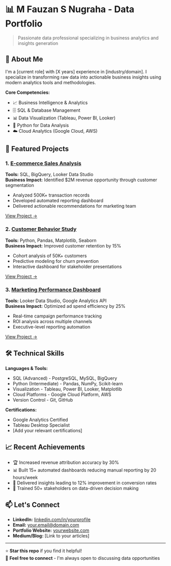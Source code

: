 # 📊 M Fauzan S Nugraha - Data Portfolio

> Passionate data professional specializing in business analytics and insights generation

## 👋 About Me

I'm a [current role] with [X years] experience in [industry/domain]. 
I specialize in transforming raw data into actionable business insights 
using modern analytics tools and methodologies.

**Core Competencies:**
- 📈 Business Intelligence & Analytics
- 🗄️ SQL & Database Management  
- 📊 Data Visualization (Tableau, Power BI, Looker)
- 🐍 Python for Data Analysis
- ☁️ Cloud Analytics (Google Cloud, AWS)

## 🚀 Featured Projects

### 1. [E-commerce Sales Analysis](./projects/01-retail-sales-analysis)
**Tools:** SQL, BigQuery, Looker Data Studio  
**Business Impact:** Identified $2M revenue opportunity through customer segmentation

- Analyzed 500K+ transaction records
- Developed automated reporting dashboard
- Delivered actionable recommendations for marketing team

[View Project →](./projects/01-retail-sales-analysis)

### 2. [Customer Behavior Study](./projects/02-customer-behavior-study)
**Tools:** Python, Pandas, Matplotlib, Seaborn  
**Business Impact:** Improved customer retention by 15%

- Cohort analysis of 50K+ customers
- Predictive modeling for churn prevention
- Interactive dashboard for stakeholder presentations

[View Project →](./projects/02-customer-behavior-study)

### 3. [Marketing Performance Dashboard](./projects/03-marketing-dashboard)
**Tools:** Looker Data Studio, Google Analytics API  
**Business Impact:** Optimized ad spend efficiency by 25%

- Real-time campaign performance tracking
- ROI analysis across multiple channels
- Executive-level reporting automation

[View Project →](./projects/03-marketing-dashboard)

## 🛠️ Technical Skills

**Languages & Tools:**
- SQL (Advanced) - PostgreSQL, MySQL, BigQuery
- Python (Intermediate) - Pandas, NumPy, Scikit-learn
- Visualization - Tableau, Power BI, Looker, Matplotlib
- Cloud Platforms - Google Cloud Platform, AWS
- Version Control - Git, GitHub

**Certifications:**
- Google Analytics Certified
- Tableau Desktop Specialist
- [Add your relevant certifications]

## 📈 Recent Achievements

- 🏆 Increased revenue attribution accuracy by 30%
- 📊 Built 15+ automated dashboards reducing manual reporting by 20 hours/week
- 🎯 Delivered insights leading to 12% improvement in conversion rates
- 👥 Trained 50+ stakeholders on data-driven decision making

## 📫 Let's Connect

- **LinkedIn:** [linkedin.com/in/yourprofile](https://linkedin.com/in/mfauznsnugraha)
- **Email:** your.email@domain.com
- **Portfolio Website:** [yourwebsite.com](https://mfauzansn.xyz)
- **Medium/Blog:** [Link to your articles]

---

⭐ **Star this repo** if you find it helpful!  
🔗 **Feel free to connect** - I'm always open to discussing data opportunities
